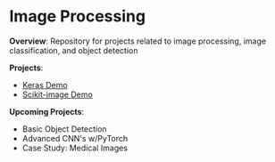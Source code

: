 # Image Processing
<b>Overview</b>: Repository for projects related to image processing, image classification, and object detection

<b>Projects</b>:
- <a href="https://github.com/sterling19/Image_Processing/blob/master/keras_demo.ipynb"> Keras Demo </a>
- <a href="https://github.com/sterling19/Image_Processing/blob/master/scikit-image_demo.ipynb"> Scikit-image Demo </a>

<b>Upcoming Projects</b>:
- Basic Object Detection
- Advanced CNN's w/PyTorch
- Case Study: Medical Images
